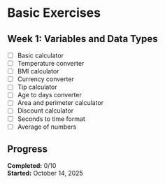 # Basic Exercises

## Week 1: Variables and Data Types

- [ ] Basic calculator
- [ ] Temperature converter
- [ ] BMI calculator
- [ ] Currency converter
- [ ] Tip calculator
- [ ] Age to days converter
- [ ] Area and perimeter calculator
- [ ] Discount calculator
- [ ] Seconds to time format
- [ ] Average of numbers

## Progress

**Completed:** 0/10  
**Started:** October 14, 2025
